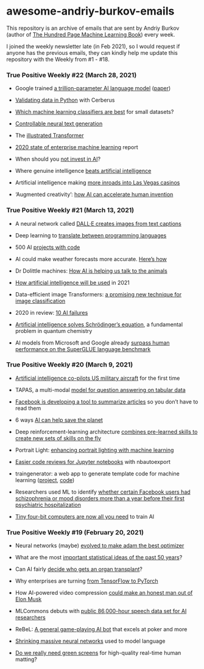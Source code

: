 # awesome-andriy-burkov-emails
This repository is an archive of emails that are sent by Andriy Burkov (author of [The Hundred Page Machine Learning Book](http://themlbook.com/)) every week.
	
I joined the weekly newsletter late (in Feb 2021), so I would request if anyone has the previous emails, they can kindly help me update this repository with the Weekly from \#1 - \#18. </br>

    
### True Positive Weekly #22 (March 28, 2021)    
* Google trained [a trillion-parameter AI language model](https://venturebeat.com/2021/01/12/google-trained-a-trillion-parameter-ai-language-model/) ([paper](https://arxiv.org/abs/2101.03961))

* [Validating data in Python](https://hector.dev/2020/12/29/validating-data-in-python-with-cerberus) with Cerberus

* [Which machine learning classifiers are best](https://www.data-cowboys.com/blog/which-machine-learning-classifiers-are-best-for-small-datasets) for small datasets?

* [Controllable neural text generation](https://lilianweng.github.io/lil-log/2021/01/02/controllable-neural-text-generation.html)

* The [illustrated Transformer](http://jalammar.github.io/illustrated-transformer/)

* [2020 state of enterprise machine learning](https://algorithmia.com/state-of-ml) report

* When should you [not invest in AI](https://www.entrepreneur.com/article/359803)?

* Where genuine intelligence [beats artificial intelligence](https://seekingalpha.com/article/4398004-where-genuine-intelligence-beats-artificial-intelligence)

* Artificial intelligence making [more inroads into Las Vegas casinos](https://www.reviewjournal.com/business/conventions/ces/artificial-intelligence-making-more-inroads-into-las-vegas-casinos-2249860/)

* ‘Augmented creativity’: [how AI can accelerate human invention](https://venturebeat.com/2021/01/07/why-we-need-augmented-creativity-to-reignite-growth-in-2021/)



### True Positive Weekly #21 (March 13, 2021)
* A neural network called [DALL·E creates images from text captions](https://openai.com/blog/dall-e/)

* Deep learning to [translate between programming languages](https://ai.facebook.com/blog/deep-learning-to-translate-between-programming-languages/)

* 500 AI [projects with code](https://github.com/ashishpatel26/500-AI-Machine-learning-Deep-learning-Computer-vision-NLP-Projects-with-code)

* AI could make weather forecasts more accurate. [Here’s how](https://www.weforum.org/agenda/2021/01/ai-could-mine-the-past-for-faster-better-weather-forecasts)

* Dr Dolittle machines: [How AI is helping us talk to the animals](https://www.newscientist.com/article/mg24833133-500-dr-dolittle-machines-how-ai-is-helping-us-talk-to-the-animals/)

* [How artificial intelligence will be used](https://techcrunch.com/2020/12/31/how-artificial-intelligence-will-be-used-in-2021/) in 2021

* Data-efficient image Transformers: [a promising new technique for image classification](https://ai.facebook.com/blog/data-efficient-image-transformers-a-promising-new-technique-for-image-classification)

* 2020 in review: [10 AI failures](https://syncedreview.com/2021/01/01/2020-in-review-10-ai-failures/)

* [Artificial intelligence solves Schrödinger’s equation](https://scitechdaily.com/artificial-intelligence-solves-schrodingers-equation-a-fundamental-problem-in-quantum-chemistry/), a fundamental problem in quantum chemistry

* AI models from Microsoft and Google already [surpass human performance on the SuperGLUE language benchmark](https://venturebeat.com/2021/01/06/ai-models-from-microsoft-and-google-already-surpass-human-performance-on-the-superglue-language-benchmark/)



### True Positive Weekly #20 (March 9, 2021)
* [Artificial intelligence co-pilots US military aircraft](https://edition.cnn.com/2020/12/16/politics/air-force-flight-artificial-intelligence/index.html) for the first time

* TAPAS, a multi-modal [model for question answering on tabular data](https://huggingface.co/google/tapas-base-finetuned-wtq)

* [Facebook is developing a tool to summarize articles](https://www.buzzfeednews.com/article/ryanmac/facebook-news-article-summary-tools-brain-reader) so you don’t have to read them

* 6 ways [AI can help save the planet](https://www.raconteur.net/sustainability/ai-save-planet/)

* Deep reinforcement-learning architecture [combines pre-learned skills to create new sets of skills on the fly](https://techxplore.com/news/2020-12-deep-reinforcement-learning-architecture-combines-pre-learned.html)

* Portrait Light: [enhancing portrait lighting with machine learning](https://ai.googleblog.com/2020/12/portrait-light-enhancing-portrait.html)

* [Easier code reviews for Jupyter notebooks](https://www.drivendata.co/blog/nbautoexport-jupyter-code-review/) with nbautoexport

* traingenerator: a web app to generate template code for machine learning ([project](https://traingenerator.jrieke.com/), [code](https://github.com/jrieke/traingenerator))

* Researchers used ML to identify [whether certain Facebook users had schizophrenia or mood disorders more than a year before their first psychiatric hospitalization](https://www.nature.com/articles/s41537-020-00125-0)

* [Tiny four-bit computers are now all you need](https://www.technologyreview.com/2020/12/11/1014102/ai-trains-on-4-bit-computers/) to train AI

    

### True Positive Weekly #19 (February 20, 2021)

* Neural networks (maybe) [evolved to make adam the best optimizer](https://parameterfree.com/2020/12/06/neural-network-maybe-evolved-to-make-adam-the-best-optimizer/)

* What are the most [important statistical ideas of the past 50 years](https://arxiv.org/abs/2012.00174)?

* Can AI fairly [decide who gets an organ transplant](https://hbr.org/2020/12/can-ai-fairly-decide-who-gets-an-organ-transplant)?

* Why enterprises are turning [from TensorFlow to PyTorch](https://www.infoworld.com/article/3597904/why-enterprises-are-turning-from-tensorflow-to-pytorch.html)

* How AI-powered video compression [could make an honest man out of Elon Musk](https://thenextweb.com/neural/2020/12/02/how-ai-powered-video-compression-could-make-an-honest-man-out-of-elon-musk/)

* MLCommons debuts with [public 86,000-hour speech data set for AI researchers](https://thenextweb.com/neural/2020/12/02/how-ai-powered-video-compression-could-make-an-honest-man-out-of-elon-musk/)

* ReBeL: [A general game-playing AI bot](https://techcrunch.com/2020/12/03/mlcommons-debuts-first-public-database-for-ai-researchers-with-86000-hours-of-speech/) that excels at poker and more

* [Shrinking massive neural networks](https://ai.facebook.com/blog/rebel-a-general-game-playing-ai-bot-that-excels-at-poker-and-more/) used to model language 

* [Do we really need green screens](https://news.mit.edu/2020/neural-model-language-1201) for high-quality real-time human matting?

